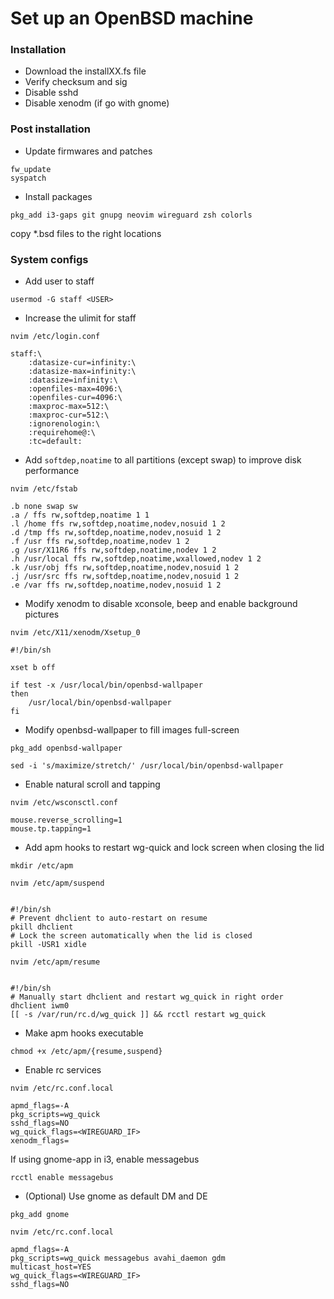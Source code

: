 # Set up an OpenBSD machine

### Installation
- Download the installXX.fs file
- Verify checksum and sig
- Disable sshd
- Disable xenodm (if go with gnome)


### Post installation
- Update firmwares and patches
```
fw_update
syspatch
```


- Install packages
```
pkg_add i3-gaps git gnupg neovim wireguard zsh colorls
```

copy \*.bsd files to the right locations


### System configs
- Add user to staff
```
usermod -G staff <USER>
```


- Increase the ulimit for staff
```
nvim /etc/login.conf

staff:\
	:datasize-cur=infinity:\
	:datasize-max=infinity:\
	:datasize=infinity:\
	:openfiles-max=4096:\
	:openfiles-cur=4096:\
	:maxproc-max=512:\
	:maxproc-cur=512:\
	:ignorenologin:\
	:requirehome@:\
	:tc=default:
```


- Add `softdep,noatime` to all partitions (except swap) to improve disk performance
```
nvim /etc/fstab

.b none swap sw
.a / ffs rw,softdep,noatime 1 1
.l /home ffs rw,softdep,noatime,nodev,nosuid 1 2
.d /tmp ffs rw,softdep,noatime,nodev,nosuid 1 2
.f /usr ffs rw,softdep,noatime,nodev 1 2
.g /usr/X11R6 ffs rw,softdep,noatime,nodev 1 2
.h /usr/local ffs rw,softdep,noatime,wxallowed,nodev 1 2
.k /usr/obj ffs rw,softdep,noatime,nodev,nosuid 1 2
.j /usr/src ffs rw,softdep,noatime,nodev,nosuid 1 2
.e /var ffs rw,softdep,noatime,nodev,nosuid 1 2
````


- Modify xenodm to disable xconsole, beep and enable background pictures
```
nvim /etc/X11/xenodm/Xsetup_0

#!/bin/sh

xset b off

if test -x /usr/local/bin/openbsd-wallpaper
then
	/usr/local/bin/openbsd-wallpaper
fi
```


- Modify openbsd-wallpaper to fill images full-screen
```
pkg_add openbsd-wallpaper

sed -i 's/maximize/stretch/' /usr/local/bin/openbsd-wallpaper
```


- Enable natural scroll and tapping
```
nvim /etc/wsconsctl.conf

mouse.reverse_scrolling=1
mouse.tp.tapping=1
```


- Add apm hooks to restart wg-quick and lock screen when closing the lid
```
mkdir /etc/apm
```

```
nvim /etc/apm/suspend


#!/bin/sh
# Prevent dhclient to auto-restart on resume
pkill dhclient
# Lock the screen automatically when the lid is closed
pkill -USR1 xidle
```

```
nvim /etc/apm/resume


#!/bin/sh
# Manually start dhclient and restart wg_quick in right order
dhclient iwm0
[[ -s /var/run/rc.d/wg_quick ]] && rcctl restart wg_quick
```


- Make apm hooks executable
```
chmod +x /etc/apm/{resume,suspend}
```


- Enable rc services
```
nvim /etc/rc.conf.local

apmd_flags=-A
pkg_scripts=wg_quick
sshd_flags=NO
wg_quick_flags=<WIREGUARD_IF>
xenodm_flags=
```

If using gnome-app in i3, enable messagebus
```
rcctl enable messagebus
```


- (Optional) Use gnome as default DM and DE
```
pkg_add gnome

nvim /etc/rc.conf.local

apmd_flags=-A
pkg_scripts=wg_quick messagebus avahi_daemon gdm
multicast_host=YES
wg_quick_flags=<WIREGUARD_IF>
sshd_flags=NO
```
